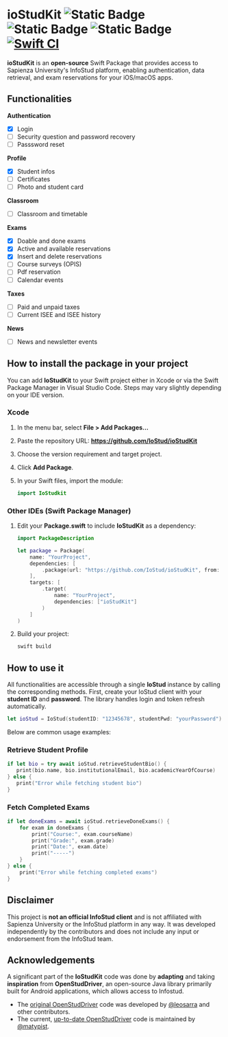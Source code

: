 # ioStudKit ![Static Badge](https://img.shields.io/badge/Swift-6.1+-orange?style=flat-square&logo=swift) ![Static Badge](https://img.shields.io/badge/macOS-12+-blue?style=flat-square) ![Static Badge](https://img.shields.io/badge/iOS-15+-blue?style=flat-square) [![Swift CI](https://github.com/IoStud/ioStudKit/actions/workflows/ci.yml/badge.svg)](https://github.com/IoStud/ioStudKit/actions/workflows/ci.yml)
**ioStudKit** is an **open-source** Swift Package that provides access to Sapienza University's InfoStud platform, enabling authentication, data retrieval, and exam reservations for your iOS/macOS apps.

## Functionalities

**Authentication**
- [x] Login
- [ ] Security question and password recovery
- [ ] Passsword reset

**Profile**
- [x] Student infos
- [ ] Certificates
- [ ] Photo and student card

**Classroom**
- [ ] Classroom and timetable

**Exams**
- [x] Doable and done exams
- [x] Active and available reservations
- [x] Insert and delete reservations
- [ ] Course surveys (OPIS)
- [ ] Pdf reservation
- [ ] Calendar events

**Taxes**
- [ ] Paid and unpaid taxes
- [ ] Current ISEE and ISEE history

**News**
- [ ] News and newsletter events

## How to install the package in your project

You can add **IoStudKit** to your Swift project either in Xcode or via the Swift Package Manager in Visual Studio Code. Steps may vary slightly depending on your IDE version.

### Xcode

1. In the menu bar, select **File > Add Packages…**  
2. Paste the repository URL: **https://github.com/IoStud/ioStudKit**  
3. Choose the version requirement and target project.  
4. Click **Add Package**.  
5. In your Swift files, import the module:

   ```swift
   import IoStudkit
   ```

### Other IDEs (Swift Package Manager)

1. Edit your **Package.swift** to include **IoStudKit** as a dependency:

   ```swift
   import PackageDescription

   let package = Package(
       name: "YourProject",
       dependencies: [
           .package(url: "https://github.com/IoStud/ioStudKit", from: "1.0.0")
       ],
       targets: [
           .target(
               name: "YourProject",
               dependencies: ["ioStudKit"]
           )
       ]
   )
   ```
3. Build your project:  
   ```bash
   swift build
   ```

## How to use it

All functionalities are accessible through a single **IoStud** instance by calling the corresponding methods. First, create your IoStud client with your **student ID** and **password**. The library handles login and token refresh automatically.

```swift
let ioStud = IoStud(studentID: "12345678", studentPwd: "yourPassword")
```

Below are common usage examples:

### Retrieve Student Profile

```swift
if let bio = try await ioStud.retrieveStudentBio() {
   print(bio.name, bio.institutionalEmail, bio.academicYearOfCourse)
} else {
   print("Error while fetching student bio")
}
```

### Fetch Completed Exams

```swift
if let doneExams = await ioStud.retrieveDoneExams() {
    for exam in doneExams {
        print("Course:", exam.courseName)
        print("Grade:", exam.grade)
        print("Date:", exam.date)
        print("-----")
    }
} else {
    print("Error while fetching completed exams")
}
```

## Disclaimer

This project is **not an official InfoStud client** and is not affiliated with Sapienza University or the InfoStud platform in any way. It was developed independently by the contributors and does not include any input or endorsement from the InfoStud team.

## Acknowledgements

A significant part of the **IoStudKit** code was done by **adapting** and taking **inspiration** from **OpenStudDriver**, an open-source Java library primarily built for Android applications, which allows access to Infostud.

- The [original OpenStudDriver](https://github.com/leosarra/openstud_driver) code was developed by [@leosarra](https://github.com/leosarra) and other contributors.
- The current, [up-to-date OpenStudDriver](https://github.com/matypist/openstud_driver) code is maintained by [@matypist](https://github.com/matypist).